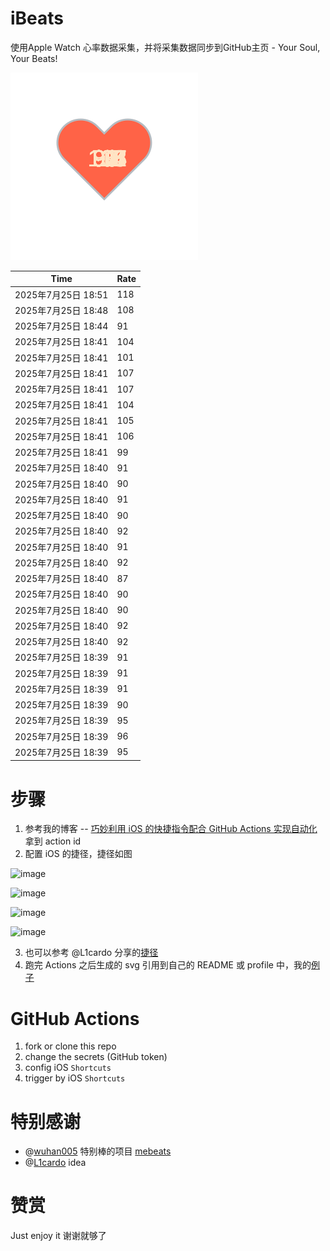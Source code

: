 # iBeats
使用Apple Watch 心率数据采集，并将采集数据同步到GitHub主页 - Your Soul, Your Beats!

![](./files/heart.svg)

<!--START_SECTION:my_heart_rate-->
| Time | Rate | 
 | ---- | ---- | 
| 2025年7月25日 18:51 | 118 |
| 2025年7月25日 18:48 | 108 |
| 2025年7月25日 18:44 | 91 |
| 2025年7月25日 18:41 | 104 |
| 2025年7月25日 18:41 | 101 |
| 2025年7月25日 18:41 | 107 |
| 2025年7月25日 18:41 | 107 |
| 2025年7月25日 18:41 | 104 |
| 2025年7月25日 18:41 | 105 |
| 2025年7月25日 18:41 | 106 |
| 2025年7月25日 18:41 | 99 |
| 2025年7月25日 18:40 | 91 |
| 2025年7月25日 18:40 | 90 |
| 2025年7月25日 18:40 | 91 |
| 2025年7月25日 18:40 | 90 |
| 2025年7月25日 18:40 | 92 |
| 2025年7月25日 18:40 | 91 |
| 2025年7月25日 18:40 | 92 |
| 2025年7月25日 18:40 | 87 |
| 2025年7月25日 18:40 | 90 |
| 2025年7月25日 18:40 | 90 |
| 2025年7月25日 18:40 | 92 |
| 2025年7月25日 18:40 | 92 |
| 2025年7月25日 18:39 | 91 |
| 2025年7月25日 18:39 | 91 |
| 2025年7月25日 18:39 | 91 |
| 2025年7月25日 18:39 | 90 |
| 2025年7月25日 18:39 | 95 |
| 2025年7月25日 18:39 | 96 |
| 2025年7月25日 18:39 | 95 |

<!--END_SECTION:my_heart_rate-->

# 步骤
1. 参考我的博客 -- [巧妙利用 iOS 的快捷指令配合 GitHub Actions 实现自动化](https://github.com/yihong0618/gitblog/issues/198) 拿到 action id
2. 配置 iOS 的捷径，捷径如图

![image](https://user-images.githubusercontent.com/15976103/122154218-0db0b480-ce97-11eb-93bb-5aec07c558dc.png)

![image](https://user-images.githubusercontent.com/15976103/122154236-186b4980-ce97-11eb-8e4b-70551a0391ae.png)

![image](https://user-images.githubusercontent.com/15976103/122154268-2d47dd00-ce97-11eb-902e-3acf292265a9.png)

![image](https://user-images.githubusercontent.com/15976103/122174055-fa144680-ceb4-11eb-9be2-3eb83cd516f7.png)

3. 也可以参考 @L1cardo 分享的[捷径](https://www.icloud.com/shortcuts/6ab6047b459c41ad822ad6b94b1c03d4)
4. 跑完 Actions 之后生成的 svg 引用到自己的 README 或 profile 中，我的[例子](https://github.com/yihong0618) 

# GitHub Actions

1. fork or clone this repo
2. change the secrets (GitHub token)
3. config iOS `Shortcuts` 
4. trigger by iOS `Shortcuts`

# 特别感谢
- @[wuhan005](https://github.com/wuhan005) 特别棒的项目 [mebeats](https://github.com/wuhan005/mebeats)
- @[L1cardo](https://github.com/L1cardo) idea

# 赞赏
Just enjoy it
谢谢就够了
